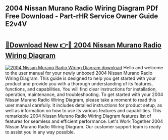 ## 2004 Nissan Murano Radio Wiring Diagram PDf Free Download - Part-rHR Service Owner Guide E2v4V

# <h2><a href="http://dfkjd12.blite.top/?on=2004+Nissan+Murano+Radio+Wiring+Diagram">🔗Download New 👉🔴 2004 Nissan Murano Radio Wiring Diagram</a></h2>

[![2004 Nissan Murano Radio Wiring Diagram download](https://i.imgur.com/lujVjoI.png)](http://dfkjd12.blite.top/?on=2004+Nissan+Murano+Radio+Wiring+Diagram)
Hello and welcome to the user manual for your newly unboxed 2004 Nissan Murano Radio Wiring Diagram. This guide is designed to help you get started with your product and provide you with a thorough understanding of its features, functions, and capabilities. You will find clear instructions for installation, operation, maintenance, and troubleshooting. To get started with your 2004 Nissan Murano Radio Wiring Diagram, please take a moment to read this user manual carefully. It includes detailed instructions for product setup, as well as information on how to use its various features and capabilities. This remarkable 2004 Nissan Murano Radio Wiring Diagram features list of features for seamless and efficient performance. Let's Work Together 2004 Nissan Murano Radio Wiring Diagram. Our customer support team is ready to assist you in any way possible.
